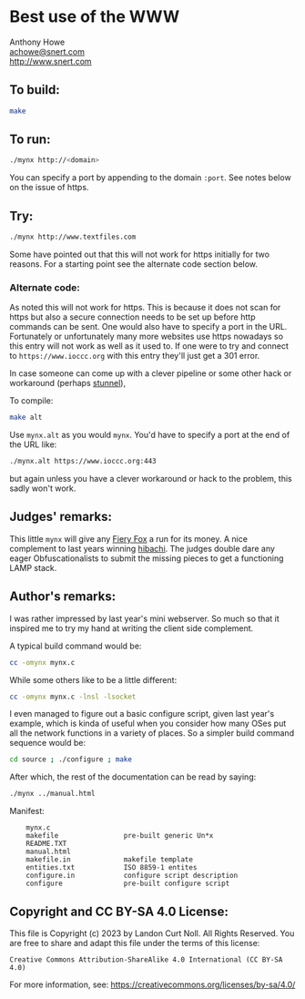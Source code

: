 # Best use of the WWW

Anthony Howe  
<achowe@snert.com>  
<http://www.snert.com>  


## To build:

```sh
make
```


## To run:

```sh
./mynx http://<domain>
```

You can specify a port by appending to the domain `:port`. See notes below on
the issue of https.


## Try:

```sh
./mynx http://www.textfiles.com
```


Some have pointed out that this will not work for https initially
for two reasons. For a starting point see the alternate code section below.


### Alternate code:

As noted this will not work for https. This is because it does not scan for
https but also a secure connection needs to be set up before http commands can
be sent. One would also have to specify a port in the URL. Fortunately or
unfortunately many more websites use https nowadays so this entry will not work
as well as it used to.  If one were to try and connect to `https://www.ioccc.org`
with this entry they'll just get a 301 error.

In case someone can come up with a clever pipeline or some other hack or
workaround (perhaps [stunnel](https://www.stunnel.org)), 

To compile:


```sh
make alt
```

Use `mynx.alt` as you would `mynx`. You'd have to specify a port at the end of
the URL like:

```sh
./mynx.alt https://www.ioccc.org:443
```

but again unless you have a clever workaround or hack to the problem, this sadly
won't work.


## Judges' remarks:

This little `mynx` will give any [Fiery
Fox](https://en.wikipedia.org/wiki/Firefox) a run for its money. A nice
complement to last years winning [hibachi](/2004/hibachi/src/hibachi.c). The
judges double dare any eager Obfuscationalists to submit the missing pieces to
get a functioning LAMP stack.


## Author's remarks:

I was rather impressed by last year's mini webserver. So much so that
it inspired me to try my hand at writing the client side complement.

A typical build command would be:

```sh
cc -omynx mynx.c
```

While some others like to be a little different:

```sh
cc -omynx mynx.c -lnsl -lsocket
```

I even managed to figure out a basic configure script, given last year's
example, which is kinda of useful when you consider how many OSes put
all the network functions in a variety of places. So a simpler build
command sequence would be:

```sh
cd source ; ./configure ; make
```

After which, the rest of the documentation can be read by saying:

```sh
./mynx ../manual.html
```

Manifest:

```
    mynx.c
    makefile                pre-built generic Un*x
    README.TXT
    manual.html
    makefile.in             makefile template
    entities.txt            ISO 8859-1 entites
    configure.in            configure script description
    configure               pre-built configure script
```


## Copyright and CC BY-SA 4.0 License:

This file is Copyright (c) 2023 by Landon Curt Noll.  All Rights Reserved.
You are free to share and adapt this file under the terms of this license:

    Creative Commons Attribution-ShareAlike 4.0 International (CC BY-SA 4.0)

For more information, see: https://creativecommons.org/licenses/by-sa/4.0/
